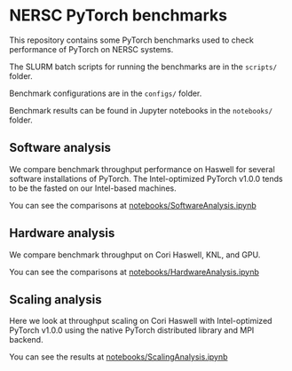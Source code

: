 # NERSC PyTorch benchmarks

This repository contains some PyTorch benchmarks used to check
performance of PyTorch on NERSC systems.

The SLURM batch scripts for running the benchmarks are in the `scripts/` folder.

Benchmark configurations are in the `configs/` folder.

Benchmark results can be found in Jupyter notebooks in the `notebooks/` folder.

## Software analysis

We compare benchmark throughput performance on Haswell for several software
installations of PyTorch. The Intel-optimized PyTorch v1.0.0 tends to be the
fasted on our Intel-based machines.

You can see the comparisons at
[notebooks/SoftwareAnalysis.ipynb](notebooks/SoftwareAnalysis.ipynb)

## Hardware analysis

We compare benchmark throughput on Cori Haswell, KNL, and GPU.

You can see the comparisons at
[notebooks/HardwareAnalysis.ipynb](notebooks/HardwareAnalysis.ipynb)

## Scaling analysis

Here we look at throughput scaling on Cori Haswell with Intel-optimized
PyTorch v1.0.0 using the native PyTorch distributed library and MPI backend.

You can see the results at
[notebooks/ScalingAnalysis.ipynb](notebooks/ScalingAnalysis.ipynb)
